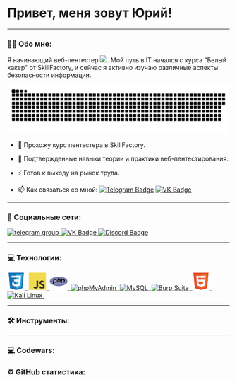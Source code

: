 # Привет, меня зовут Юрий!

---

### :man_technologist: Обо мне:

Я начинающий веб-пентестер <a href="https://www.youtube.com/watch?v=dQw4w9WgXcQ&ab_channel=RickAstley" target="_blank"><img src="https://media.giphy.com/media/WUlplcMpOCEmTGBtBW/giphy.gif" width="30px"></a>. Мой путь в IT начался с курса "Белый хакер" от SkillFactory, и сейчас я активно изучаю различные аспекты безопасности информации.

<p align="center">
 <img width="600" src="github-snake.svg" alt="snake"/>
</p>

- :telescope: Прохожу курс пентестера в SkillFactory.

- :seedling: Подтвержденные навыки теории и практики веб-пентестирования.

- :zap: Готов к выходу на рынок труда.

- :mailbox: Как связаться со мной: [![Telegram Badge](https://img.shields.io/badge/-KoTuK_OwO-blue?style=flat&logo=Telegram&logoColor=white)](https://t.me/KoTuK_OwO) [![VK Badge](https://img.shields.io/badge/-KoTuK_OwO-blue?style=flat&logo=VK&logoColor=white)](https://vk.com/kotuk_owo)

---

### 🤝 Социальные сети:

  <div id="badges">
    <a href="https://t.me/KoTuK_OwO" target="_blank">
      <img src="https://cdn-icons-png.flaticon.com/512/2111/2111646.png" width="40" height="40" alt="telegram group" />
    </a>
    <a href="https://vk.com/kotuk_owo" target="_blank">
      <img src="https://cdn-icons-png.flaticon.com/512/145/145813.png" width="40" height="40" alt="VK Badge"/>
    </a>
    </a>
    <a href="https://discordapp.com/users/815312797155459093/" target="_blank">
      <img src="https://i.ibb.co/0ccvSBV/discord.png" width="40" height="40" alt="Discord Badge"/>
    </a>
  </div>

---

### 💻 Технологии:

<div>
  <a href="https://en.wikipedia.org/wiki/Cascading_Style_Sheets" target="_blank">
    <img src="https://github.com/devicons/devicon/blob/master/icons/css3/css3-original.svg" title="CSS" alt="CSS" width="40" height="40"/>&nbsp;
  </a>
  <a href="https://en.wikipedia.org/wiki/JavaScript" target="_blank">
    <img src="https://github.com/devicons/devicon/blob/master/icons/javascript/javascript-original.svg" title="JavaScript" alt="JavaScript" width="40" height="40"/>&nbsp;
  </a>
  <a href="https://en.wikipedia.org/wiki/PHP" target="_blank">
    <img src="https://github.com/devicons/devicon/blob/master/icons/php/php-original.svg?short_path=32b7a5b" title="PHP" alt="PHP" width="40" height="40"/>&nbsp;
  </a>
  <a href="https://en.wikipedia.org/wiki/PhpMyAdmin" target="_blank">
    <img src="https://i.ibb.co/xXvRSxn/1.png" title="phpMyAdmin" alt="phpMyAdmin" width="40" height="40"/>&nbsp;
  </a>
  <a href="https://en.wikipedia.org/wiki/MySQL" target="_blank">
    <img src="https://i.ibb.co/0BkZpNB/pngaaa-com-2969123.png" title="MySQL" alt="MySQL" width="40" height="40"/>&nbsp;
  </a>
  <a href="https://en.wikipedia.org/wiki/Burp_Suite" target="_blank">
    <img src="https://i.ibb.co/kQXwCXs/pngwing-com-3.png" title="Burp Suite" alt="Burp Suite" width="40" height="40"/>&nbsp;
  </a>
  <a href="https://en.wikipedia.org/wiki/HTML" target="_blank">
    <img src="https://github.com/devicons/devicon/blob/master/icons/html5/html5-original.svg" title="HTML" alt="HTML" width="40" height="40"/>&nbsp;
  </a>
  <a href="https://en.wikipedia.org/wiki/Kali_Linux" target="_blank">
    <img src="https://i.ibb.co/0sXyWsK/pngwing-com-4.png" title="Kali Linux" alt="Kali Linux" width="40" height="40"/>&nbsp;
  </a>
</div>

---

### 🛠 Инструменты:

<div>
  <!-- Здесь перечислите инструменты и программы, которыми вы пользуетесь -->
</div>

---

### 💻 Codewars:

<!-- Здесь можете вставить значок и информацию о вашем уровне на Codewars -->

### ⚙️ GitHub статистика:

<!-- Здесь вставьте статистику вашего GitHub аккаунта -->

